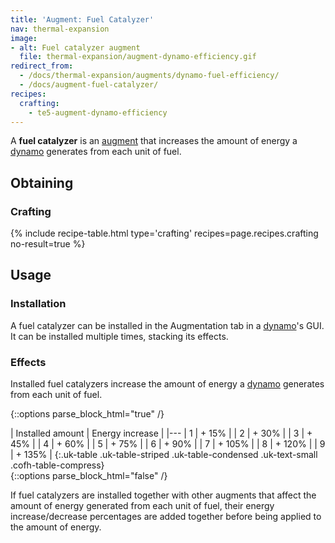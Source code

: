 ```yaml
---
title: 'Augment: Fuel Catalyzer'
nav: thermal-expansion
image:
- alt: Fuel catalyzer augment
  file: thermal-expansion/augment-dynamo-efficiency.gif
redirect_from:
  - /docs/thermal-expansion/augments/dynamo-fuel-efficiency/
  - /docs/augment-fuel-catalyzer/
recipes:
  crafting:
    - te5-augment-dynamo-efficiency
---
```


A **fuel catalyzer** is an [augment](/docs/thermal-expansion/augments/) that increases the amount
of energy a [dynamo](/docs/thermal-expansion/dynamos/) generates from each unit of fuel.


Obtaining
---------

### Crafting
{% include recipe-table.html type='crafting' recipes=page.recipes.crafting no-result=true %}


Usage
-----

### Installation
A fuel catalyzer can be installed in the Augmentation tab in a
[dynamo](/docs/thermal-expansion/dynamos/)'s GUI. It can be installed multiple times, stacking its
effects.

### Effects
Installed fuel catalyzers increase the amount of energy a
[dynamo](/docs/thermal-expansion/dynamos/) generates from each unit of fuel.

{::options parse_block_html="true" /}
<div class="uk-overflow-container">
| Installed amount | Energy increase |
|---
| 1 | + 15% |
| 2 | + 30% |
| 3 | + 45% |
| 4 | + 60% |
| 5 | + 75% |
| 6 | + 90% |
| 7 | + 105% |
| 8 | + 120% |
| 9 | + 135% |
{:.uk-table .uk-table-striped .uk-table-condensed .uk-text-small .cofh-table-compress}
</div>
{::options parse_block_html="false" /}

If fuel catalyzers are installed together with other augments that affect the
amount of energy generated from each unit of fuel, their energy
increase/decrease percentages are added together before being applied to the
amount of energy.
